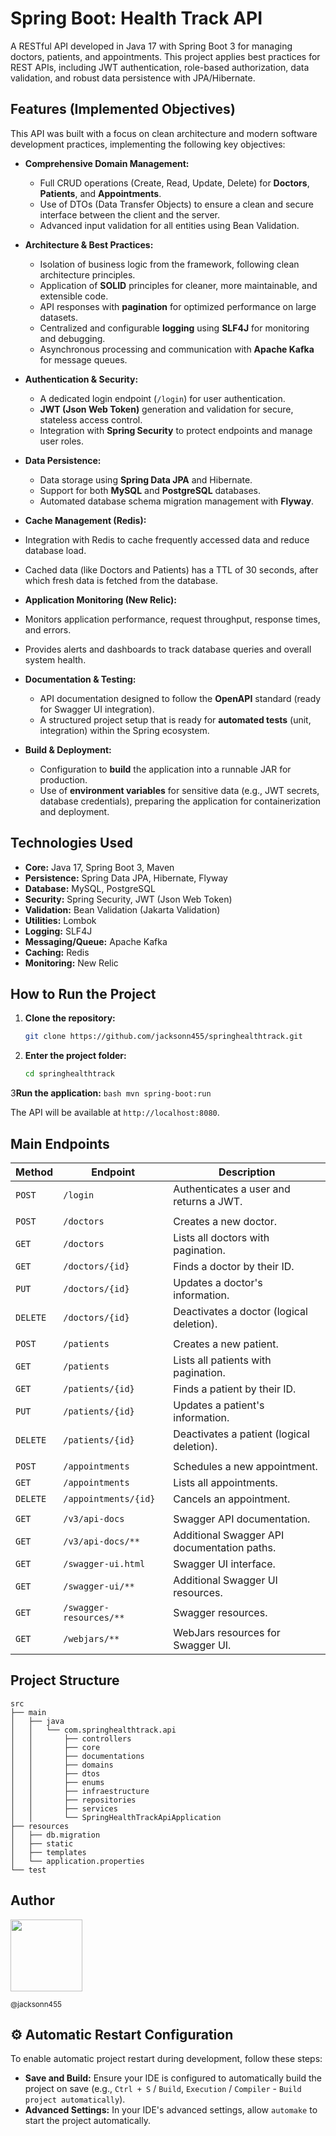 # Spring Boot: Health Track API

A RESTful API developed in Java 17 with Spring Boot 3 for managing doctors, patients, and appointments. This project applies best practices for REST APIs, including JWT authentication, role-based authorization, data validation, and robust data persistence with JPA/Hibernate.

## Features (Implemented Objectives)

This API was built with a focus on clean architecture and modern software development practices, implementing the following key objectives:

*   **Comprehensive Domain Management:**
    *   Full CRUD operations (Create, Read, Update, Delete) for **Doctors**, **Patients**, and **Appointments**.
    *   Use of DTOs (Data Transfer Objects) to ensure a clean and secure interface between the client and the server.
    *   Advanced input validation for all entities using Bean Validation.

*   **Architecture & Best Practices:**
    *   Isolation of business logic from the framework, following clean architecture principles.
    *   Application of **SOLID** principles for cleaner, more maintainable, and extensible code.
    *   API responses with **pagination** for optimized performance on large datasets.
    *   Centralized and configurable **logging** using **SLF4J** for monitoring and debugging.
    *   Asynchronous processing and communication with **Apache Kafka** for message queues.

*   **Authentication & Security:**
    *   A dedicated login endpoint (`/login`) for user authentication.
    *   **JWT (Json Web Token)** generation and validation for secure, stateless access control.
    *   Integration with **Spring Security** to protect endpoints and manage user roles.

*   **Data Persistence:**
    *   Data storage using **Spring Data JPA** and Hibernate.
    *   Support for both **MySQL** and **PostgreSQL** databases.
    *   Automated database schema migration management with **Flyway**.

  *   **Cache Management (Redis):**
  * Integration with Redis to cache frequently accessed data and reduce database load.
  * Cached data (like Doctors and Patients) has a TTL of 30 seconds, after which fresh data is fetched from the database.

*   **Application Monitoring (New Relic):**
  * Monitors application performance, request throughput, response times, and errors.
  * Provides alerts and dashboards to track database queries and overall system health.

*   **Documentation & Testing:**
    *   API documentation designed to follow the **OpenAPI** standard (ready for Swagger UI integration).
    *   A structured project setup that is ready for **automated tests** (unit, integration) within the Spring ecosystem.

*   **Build & Deployment:**
    *   Configuration to **build** the application into a runnable JAR for production.
    *   Use of **environment variables** for sensitive data (e.g., JWT secrets, database credentials), preparing the application for containerization and deployment.

## Technologies Used

*   **Core:** Java 17, Spring Boot 3, Maven
*   **Persistence:** Spring Data JPA, Hibernate, Flyway
*   **Database:** MySQL, PostgreSQL
*   **Security:** Spring Security, JWT (Json Web Token)
*   **Validation:** Bean Validation (Jakarta Validation)
*   **Utilities:** Lombok
*   **Logging:** SLF4J
*   **Messaging/Queue:** Apache Kafka
*   **Caching:** Redis
*   **Monitoring:** New Relic

## How to Run the Project

1.  **Clone the repository:**
    ```bash
    git clone https://github.com/jacksonn455/springhealthtrack.git
    ```

2.  **Enter the project folder:**
    ```bash
    cd springhealthtrack
    ```

3**Run the application:**
    ```bash
    mvn spring-boot:run
    ```

The API will be available at `http://localhost:8080`.

## Main Endpoints

| Method | Endpoint         | Description                           |
|--------|------------------|---------------------------------------|
| `POST` | `/login`         | Authenticates a user and returns a JWT. |
|        |                  |                                       |
| `POST` | `/doctors`       | Creates a new doctor.                 |
| `GET`  | `/doctors`       | Lists all doctors with pagination.    |
| `GET`  | `/doctors/{id}`  | Finds a doctor by their ID.           |
| `PUT`  | `/doctors/{id}`  | Updates a doctor's information.       |
| `DELETE` | `/doctors/{id}` | Deactivates a doctor (logical deletion). |
|        |                  |                                       |
| `POST` | `/patients`      | Creates a new patient.                |
| `GET`  | `/patients`      | Lists all patients with pagination.   |
| `GET`  | `/patients/{id}` | Finds a patient by their ID.          |
| `PUT`  | `/patients/{id}` | Updates a patient's information.      |
| `DELETE` | `/patients/{id}` | Deactivates a patient (logical deletion). |
|        |                  |                                       |
| `POST` | `/appointments`  | Schedules a new appointment.          |
| `GET`  | `/appointments`  | Lists all appointments.               |
| `DELETE` | `/appointments/{id}` | Cancels an appointment.          |
|        |                  |                                       |
| `GET`  | `/v3/api-docs`   | Swagger API documentation.            |
| `GET`  | `/v3/api-docs/**` | Additional Swagger API documentation paths. |
| `GET`  | `/swagger-ui.html` | Swagger UI interface.              |
| `GET`  | `/swagger-ui/**` | Additional Swagger UI resources.      |
| `GET`  | `/swagger-resources/**` | Swagger resources.              |
| `GET`  | `/webjars/**`    | WebJars resources for Swagger UI.     |

## Project Structure

    src
    ├── main
    │   ├── java
    │   │   └── com.springhealthtrack.api
    │   │       ├── controllers
    │   │       ├── core       
    │   │       ├── documentations
    │   │       ├── domains
    │   │       ├── dtos
    │   │       ├── enums
    │   │       ├── infraestructure
    │   │       ├── repositories
    │   │       ├── services
    │   │       └── SpringHealthTrackApiApplication
    ├── resources
    │   ├── db.migration
    │   ├── static
    │   ├── templates
    │   └── application.properties
    └── test

## Author

<img src="https://avatars1.githubusercontent.com/u/46221221?s=460&u=0d161e390cdad66e925f3d52cece6c3e65a23eb2&v=4" width=115>  

<sub>@jacksonn455</sub>

## ⚙️ Automatic Restart Configuration

To enable automatic project restart during development, follow these steps:

*   **Save and Build:** Ensure your IDE is configured to automatically build the project on save (e.g., `Ctrl + S` / `Build`, `Execution` / `Compiler` - `Build project automatically`).
*   **Advanced Settings:** In your IDE's advanced settings, allow `automake` to start the project automatically.
